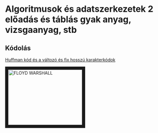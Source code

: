 # Algoritmusok és adatszerkezetek 2 előadás és táblás gyak anyag, vizsgaanyag, stb

## Kódolás
[Huffman kód és a változó és fix hosszú karakterkódok](https://github.com/gabboraron/algo2-EA/blob/master/n14eseload6.pdf)

<a href="http://www.youtube.com/watch?feature=player_embedded&v=i9SZKy2yTZw
" target="_blank"><img src="http://img.youtube.com/vi/i9SZKy2yTZw/0.jpg" 
alt="FLOYD WARSHALL" width="240" height="180" border="10" /></a>


